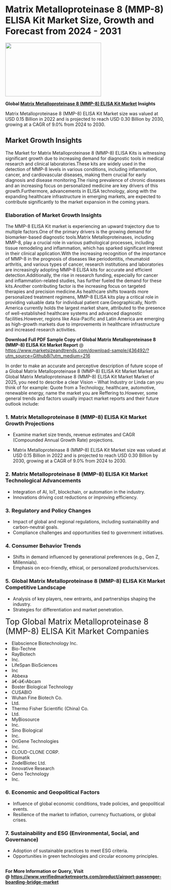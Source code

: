 <H1>Matrix Metalloproteinase 8 (MMP-8) ELISA Kit Market Size, Growth and Forecast from 2024 - 2031</H1><img class="aligncenter size-medium wp-image-584254" src="https://thirdeyenews.in/wp-content/uploads/2024/09/Global-Market-Research-300x168.jpeg" alt="" width="300" height="168" /><p><strong>Global&nbsp;<a href="https://www.marketsizeandtrends.com/download-sample/436492/?utm_source=Github8j?utm_medium=216">Matrix Metalloproteinase 8 (MMP-8) ELISA Kit Market</a> Insights</strong></p><p>Matrix Metalloproteinase 8 (MMP-8) ELISA Kit Market size was valued at USD 0.15 Billion in 2022 and is projected to reach USD 0.30 Billion by 2030, growing at a CAGR of 9.0% from 2024 to 2030.</p><p><h2>Market Growth Insights</h2> The Market for Matrix Metalloproteinase 8 (MMP-8) ELISA Kits is witnessing significant growth due to increasing demand for diagnostic tools in medical research and clinical laboratories.These kits are widely used in the detection of MMP-8 levels in various conditions, including inflammation, cancer, and cardiovascular diseases, making them crucial for early diagnosis and disease monitoring.The rising prevalence of chronic diseases and an increasing focus on personalized medicine are key drivers of this growth.Furthermore, advancements in ELISA technology, along with the expanding healthcare infrastructure in emerging markets, are expected to contribute significantly to the market expansion in the coming years.<h3>Elaboration of Market Growth Insights</h3> The MMP-8 ELISA Kit market is experiencing an upward trajectory due to multiple factors.One of the primary drivers is the growing demand for biomarker-based diagnostic tools.Matrix Metalloproteinases, including MMP-8, play a crucial role in various pathological processes, including tissue remodeling and inflammation, which has sparked significant interest in their clinical application.With the increasing recognition of the importance of MMP-8 in the prognosis of diseases like periodontitis, rheumatoid arthritis, and various types of cancer, research institutions and laboratories are increasingly adopting MMP-8 ELISA kits for accurate and efficient detection.Additionally, the rise in research funding, especially for cancer and inflammation-related studies, has further fueled the demand for these kits.Another contributing factor is the increasing focus on targeted therapies and precision medicine.As healthcare shifts towards more personalized treatment regimens, MMP-8 ELISA kits play a critical role in providing valuable data for individual patient care.Geographically, North America currently holds the largest market share, attributed to the presence of well-established healthcare systems and advanced diagnostic facilities.However, regions like Asia-Pacific and Latin America are emerging as high-growth markets due to improvements in healthcare infrastructure and increased research activities.<p><span class=""><strong>Download Full PDF Sample Copy of Global Matrix Metalloproteinase 8 (MMP-8) ELISA Kit Market Report</strong> @ <a href="https://www.marketsizeandtrends.com/download-sample/436492/?utm_source=Github8j?utm_medium=216" target="_blank">https://www.marketsizeandtrends.com/download-sample/436492/?utm_source=Github8j?utm_medium=216</a></span></p><p>In order to make an accurate and perceptive description of future scope of a Global&nbsp;Matrix Metalloproteinase 8 (MMP-8) ELISA Kit Market Market as Global&nbsp;Matrix Metalloproteinase 8 (MMP-8) ELISA Kit Market Market of 2025, you need to describe a clear Vision &ndash; What Industry or Linda can you think of for example: Quote from a Technology, healthcare, automotive, renewable energy, name the market you are Reffering to.However, some general trends and factors usually impact market reports and their future outlook include:</p><h3>1.&nbsp;<strong>Matrix Metalloproteinase 8 (MMP-8) ELISA Kit Market Growth Projections</strong></h3><ul><li>Examine market size trends, revenue estimates and CAGR (Compounded Annual Growth Rate) projections.</li><li><p>Matrix Metalloproteinase 8 (MMP-8) ELISA Kit Market size was valued at USD 0.15 Billion in 2022 and is projected to reach USD 0.30 Billion by 2030, growing at a CAGR of 9.0% from 2024 to 2030.</p></li></ul><h3>2.&nbsp;<strong>Matrix Metalloproteinase 8 (MMP-8) ELISA Kit Market Technological Advancements</strong></h3><ul><li>Integration of AI, IoT, blockchain, or automation in the industry.</li><li>Innovations driving cost reductions or improving efficiency.</li></ul><h3>3.&nbsp;<strong>Regulatory and Policy Changes</strong></h3><ul><li>Impact of global and regional regulations, including sustainability and carbon-neutral goals.</li><li>Compliance challenges and opportunities tied to government initiatives.</li></ul><h3>4.&nbsp;<strong>Consumer Behavior Trends</strong></h3><ul><li>Shifts in demand influenced by generational preferences (e.g., Gen Z, Millennials).</li><li>Emphasis on eco-friendly, ethical, or personalized products/services.</li></ul><h3>5.&nbsp;<strong>Global Matrix Metalloproteinase 8 (MMP-8) ELISA Kit Market Competitive Landscape</strong></h3><ul><li>Analysis of key players, new entrants, and partnerships shaping the industry.</li><li>Strategies for differentiation and market penetration.</li></ul><p data-pm-slice="1 1 []"><span style="color: inherit; font-family: inherit; font-size: 25px;">Top Global Matrix Metalloproteinase 8 (MMP-8) ELISA Kit Market Companies</span></p><div class="" data-test-id=""><p><li>Elabscience Biotechnology Inc.</li><li> Bio-Techne</li><li> RayBiotech</li><li> Inc.</li><li> LifeSpan BioSciences</li><li> Inc</li><li> Abbexa</li><li> â€‹â€‹Abcam</li><li> Boster Biological Technology</li><li> CUSABIO</li><li> Wuhan Fine Biotech Co.</li><li> Ltd.</li><li> Thermo Fisher Scientific (China) Co.</li><li> Ltd.</li><li> MyBiosource</li><li> Inc.</li><li> Sino Biological</li><li> Inc.</li><li> OriGene Technologies</li><li> Inc.</li><li> CLOUD-CLONE CORP.</li><li> Biomatik</li><li> ZodelBiotec Ltd.</li><li> Innovative Research</li><li> Geno Technology</li><li> Inc.</li></p></div><h3>6.&nbsp;<strong>Economic and Geopolitical Factors</strong></h3><ul><li>Influence of global economic conditions, trade policies, and geopolitical events.</li><li>Resilience of the market to inflation, currency fluctuations, or global crises.</li></ul><h3>7.&nbsp;<strong>Sustainability and ESG (Environmental, Social, and Governance)</strong></h3><ul><li>Adoption of sustainable practices to meet ESG criteria.</li><li>Opportunities in green technologies and circular economy principles.</li></ul><h2><strong style="font-size: 14px;">For More Information or Query, Visit @&nbsp;</strong><a style="background-color: #ffffff; font-size: 14px;" href="https://www.marketsizeandtrends.com/report/matrix-metalloproteinase-8-mmp-8-elisa-kit-market/" target="_blank">https://www.verifiedmarketreports.com/product/airport-passenger-boarding-bridge-market</a></h2>